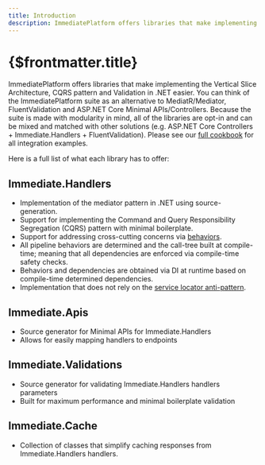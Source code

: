 ```yaml
---
title: Introduction
description: ImmediatePlatform offers libraries that make implementing the Vertical Slice Architecture, CQRS pattern and Validation in .NET easier. You can think of the ImmediatePlatform suite as an alternative to MediatR/Mediator, FluentValidation and ASP.NET Core Minimal APIs/Controllers.
---
```


# {$frontmatter.title}

<script>
    import GitHubBadge from '$lib/components/GitHubBadge.svelte';
    import GitHubBadgeCollection from '$lib/components/GitHubBadgeCollection.svelte';
</script>

ImmediatePlatform offers libraries that make implementing the Vertical Slice Architecture, CQRS pattern and Validation in .NET easier. You can think of the ImmediatePlatform suite as an alternative to MediatR/Mediator, FluentValidation and ASP.NET Core Minimal APIs/Controllers. Because the suite is made with modularity in mind, all of the libraries are opt-in and can be mixed and matched with other solutions (e.g. ASP.NET Core Controllers + Immediate.Handlers + FluentValidation). Please see our [full cookbook](/docs/cookbook/the-cookbook) for all integration examples.

Here is a full list of what each library has to offer:

## Immediate.Handlers

<GitHubBadgeCollection>
    <GitHubBadge src="https://img.shields.io/badge/github-%23121011.svg?color=grey&logo=github&logoColor=white" href="https://github.com/ImmediatePlatform/Immediate.Handlers/" />
    <GitHubBadge src="https://img.shields.io/nuget/v/Immediate.Handlers.svg" href="https://www.nuget.org/packages/Immediate.Handlers/" alt="Immediate.Handlers NuGet badge" />
    <GitHubBadge src="https://img.shields.io/github/release/ImmediatePlatform/Immediate.Handlers.svg" href="https://GitHub.com/ImmediatePlatform/Immediate.Handlers/releases/" alt="Immediate.Handlers GitHub Release badge" />
    <GitHubBadge src="https://img.shields.io/github/license/ImmediatePlatform/Immediate.Handlers.svg" href="https://github.com/ImmediatePlatform/Immediate.Handlers/blob/master/license.txt" alt="Immediate.Handlers MIT license badge" />
</GitHubBadgeCollection>

- Implementation of the mediator pattern in .NET using source-generation.
- Support for implementing the Command and Query Responsibility Segregation (CQRS) pattern with minimal boilerplate.
- Support for addressing cross-cutting concerns via [behaviors](/docs/Immediate.Handlers/creating-behaviors).
- All pipeline behaviors are determined and the call-tree built at compile-time; meaning that all dependencies are enforced via compile-time safety checks.
- Behaviors and dependencies are obtained via DI at runtime based on compile-time determined dependencies.
- Implementation that does not rely on the [service locator anti-pattern](https://blog.ploeh.dk/2010/02/03/ServiceLocatorisanAnti-Pattern/).

## Immediate.Apis

<GitHubBadgeCollection>
    <GitHubBadge src="https://img.shields.io/badge/github-%23121011.svg?color=grey&logo=github&logoColor=white" href="https://github.com/ImmediatePlatform/Immediate.Apis/" />
    <GitHubBadge src="https://img.shields.io/nuget/v/Immediate.Apis.svg" href="https://www.nuget.org/packages/Immediate.Apis/" alt="Immediate.Apis NuGet badge" />
    <GitHubBadge src="https://img.shields.io/github/release/ImmediatePlatform/Immediate.Apis.svg" href="https://GitHub.com/ImmediatePlatform/Immediate.Apis/releases/" alt="Immediate.Apis GitHub Release badge" />
    <GitHubBadge src="https://img.shields.io/github/license/ImmediatePlatform/Immediate.Apis.svg" href="https://github.com/ImmediatePlatform/Immediate.Apis/blob/master/license.txt" alt="Immediate.Apis MIT license badge" />
</GitHubBadgeCollection>

- Source generator for Minimal APIs for Immediate.Handlers
- Allows for easily mapping handlers to endpoints

## Immediate.Validations

<GitHubBadgeCollection>
    <GitHubBadge src="https://img.shields.io/badge/github-%23121011.svg?color=grey&logo=github&logoColor=white" href="https://github.com/ImmediatePlatform/Immediate.Validations/" />
    <GitHubBadge src="https://img.shields.io/nuget/v/Immediate.Validations.svg" href="https://www.nuget.org/packages/Immediate.Validations/" alt="Immediate.Validations NuGet badge" />
    <GitHubBadge src="https://img.shields.io/github/release/ImmediatePlatform/Immediate.Validations.svg" href="https://GitHub.com/ImmediatePlatform/Immediate.Validations/releases/" alt="Immediate.Validations GitHub Release badge" />
    <GitHubBadge src="https://img.shields.io/github/license/ImmediatePlatform/Immediate.Validations.svg" href="https://github.com/ImmediatePlatform/Immediate.Validations/blob/master/license.txt" alt="Immediate.Validations MIT license badge" />
</GitHubBadgeCollection>

- Source generator for validating Immediate.Handlers handlers parameters
- Built for maximum performance and minimal boilerplate validation

## Immediate.Cache

<GitHubBadgeCollection>
    <GitHubBadge src="https://img.shields.io/badge/github-%23121011.svg?color=grey&logo=github&logoColor=white" href="https://github.com/ImmediatePlatform/Immediate.Cache/" />
    <GitHubBadge src="https://img.shields.io/nuget/v/Immediate.Cache.svg" href="https://www.nuget.org/packages/Immediate.Cache/" alt="Immediate.Cache NuGet badge" />
    <GitHubBadge src="https://img.shields.io/github/release/ImmediatePlatform/Immediate.Cache.svg" href="https://GitHub.com/ImmediatePlatform/Immediate.Cache/releases/" alt="Immediate.Cache GitHub Release badge" />
    <GitHubBadge src="https://img.shields.io/github/license/ImmediatePlatform/Immediate.Cache.svg" href="https://github.com/ImmediatePlatform/Immediate.Cache/blob/master/license.txt" alt="Immediate.Cache MIT license badge" />
</GitHubBadgeCollection>

- Collection of classes that simplify caching responses from Immediate.Handlers handlers.
